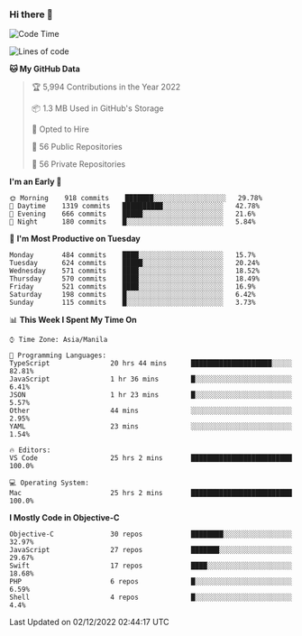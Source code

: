 ### Hi there 👋

<!--START_SECTION:waka-->
![Code Time](http://img.shields.io/badge/Code%20Time-3%2C440%20hrs%2023%20mins-blue)

![Lines of code](https://img.shields.io/badge/From%20Hello%20World%20I%27ve%20Written-2%20Million%20lines%20of%20code-blue)

**🐱 My GitHub Data** 

> 🏆 5,994 Contributions in the Year 2022
 > 
> 📦 1.3 MB Used in GitHub's Storage 
 > 
> 💼 Opted to Hire
 > 
> 📜 56 Public Repositories 
 > 
> 🔑 56 Private Repositories  
 > 
**I'm an Early 🐤** 

```text
🌞 Morning    918 commits    ███████░░░░░░░░░░░░░░░░░░   29.78% 
🌆 Daytime    1319 commits   ██████████░░░░░░░░░░░░░░░   42.78% 
🌃 Evening    666 commits    █████░░░░░░░░░░░░░░░░░░░░   21.6% 
🌙 Night      180 commits    █░░░░░░░░░░░░░░░░░░░░░░░░   5.84%

```
📅 **I'm Most Productive on Tuesday** 

```text
Monday       484 commits    ████░░░░░░░░░░░░░░░░░░░░░   15.7% 
Tuesday      624 commits    █████░░░░░░░░░░░░░░░░░░░░   20.24% 
Wednesday    571 commits    ████░░░░░░░░░░░░░░░░░░░░░   18.52% 
Thursday     570 commits    ████░░░░░░░░░░░░░░░░░░░░░   18.49% 
Friday       521 commits    ████░░░░░░░░░░░░░░░░░░░░░   16.9% 
Saturday     198 commits    █░░░░░░░░░░░░░░░░░░░░░░░░   6.42% 
Sunday       115 commits    █░░░░░░░░░░░░░░░░░░░░░░░░   3.73%

```


📊 **This Week I Spent My Time On** 

```text
⌚︎ Time Zone: Asia/Manila

💬 Programming Languages: 
TypeScript               20 hrs 44 mins      ████████████████████░░░░░   82.81% 
JavaScript               1 hr 36 mins        █░░░░░░░░░░░░░░░░░░░░░░░░   6.41% 
JSON                     1 hr 23 mins        █░░░░░░░░░░░░░░░░░░░░░░░░   5.57% 
Other                    44 mins             ░░░░░░░░░░░░░░░░░░░░░░░░░   2.95% 
YAML                     23 mins             ░░░░░░░░░░░░░░░░░░░░░░░░░   1.54%

🔥 Editors: 
VS Code                  25 hrs 2 mins       █████████████████████████   100.0%

💻 Operating System: 
Mac                      25 hrs 2 mins       █████████████████████████   100.0%

```

**I Mostly Code in Objective-C** 

```text
Objective-C              30 repos            ████████░░░░░░░░░░░░░░░░░   32.97% 
JavaScript               27 repos            ███████░░░░░░░░░░░░░░░░░░   29.67% 
Swift                    17 repos            ████░░░░░░░░░░░░░░░░░░░░░   18.68% 
PHP                      6 repos             █░░░░░░░░░░░░░░░░░░░░░░░░   6.59% 
Shell                    4 repos             █░░░░░░░░░░░░░░░░░░░░░░░░   4.4%

```



 Last Updated on 02/12/2022 02:44:17 UTC
<!--END_SECTION:waka-->


<!--
**rad182/rad182** is a ✨ _special_ ✨ repository because its `README.md` (this file) appears on your GitHub profile.

Here are some ideas to get you started:

- 🔭 I’m currently working on ...
- 🌱 I’m currently learning ...
- 👯 I’m looking to collaborate on ...
- 🤔 I’m looking for help with ...
- 💬 Ask me about ...
- 📫 How to reach me: ...
- 😄 Pronouns: ...
- ⚡ Fun fact: ...
-->
